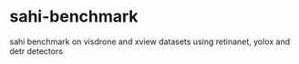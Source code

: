 # sahi-benchmark
sahi benchmark on visdrone and xview datasets using retinanet, yolox and detr detectors
